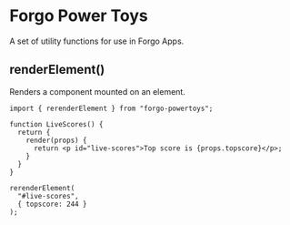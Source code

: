 # Forgo Power Toys

A set of utility functions for use in Forgo Apps.

## renderElement()

Renders a component mounted on an element.

```tsx
import { rerenderElement } from "forgo-powertoys";

function LiveScores() {
  return {
    render(props) {
      return <p id="live-scores">Top score is {props.topscore}</p>;
    }
  }
}

rerenderElement(
  "#live-scores", 
  { topscore: 244 }
);
```